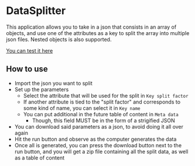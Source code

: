 # DataSplitter

This application allows you to take in a json that consists in an array of objects, and use one of the attributes as a key to split the array into multiple json files. Nested objects is also supported.

[You can test it here](https://totoshampoin.github.io/DataSplitter/)

## How to use

- Import the json you want to split
- Set up the parameters
  - Select the attribute that will be used for the split in `Key split factor`
  - If another attribute is tied to the "split factor" and corresponds to some kind of name, you can select it in `Key name`
  - You can put additional in the future table of content in `Meta data`
    - Though, this field MUST be in the form of a strigified JSON
- You can download said parameters as a json, to avoid doing it all over again
- Hit the run button and observe as the computer generates the data
- Once all is generated, you can press the download button next to the run button, and you will get a zip file containing all the split data, as well as a table of content
